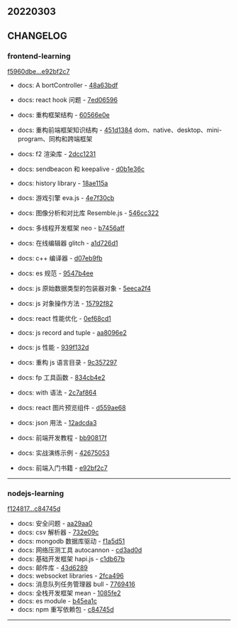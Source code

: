 ## 20220303

## CHANGELOG

### frontend-learning

[f5960dbe...e92bf2c7](https://github.com/zhbhun/frontend-learning/compare/f5960dbe...e92bf2c7)

* docs: A bortController - [48a63bdf](https://github.com/zhbhun/frontend-learning/commit/48a63bdf90abe7c374e34a0cf10e63648189023a)
* docs: react hook 问题 - [7ed06596](https://github.com/zhbhun/frontend-learning/commit/7ed065964390ec9af2f0be55e01b74afdc399951)
* docs: 重构框架结构 - [60566e0e](https://github.com/zhbhun/frontend-learning/commit/60566e0ef777aba1b7443469dab9e43c74ffa707)
* docs: 重构前端框架知识结构 - [451d1384](https://github.com/zhbhun/frontend-learning/commit/451d13843cd7888244b39ae91b4de38b20a9b763)
    dom、native、desktop、mini-program、同构和跨端框架
    

* docs: f2 渲染库 - [2dcc1231](https://github.com/zhbhun/frontend-learning/commit/2dcc12312df7de478cc3a7d216895db830dadf58)
* docs: sendbeacon 和 keepalive - [d0b1e36c](https://github.com/zhbhun/frontend-learning/commit/d0b1e36cbc8d55362d18bcab70d83f5cafaf7b59)
* docs: history library - [18ae115a](https://github.com/zhbhun/frontend-learning/commit/18ae115aab9edb78287c6f4d980d328a6572e63c)
* docs: 游戏引擎 eva.js - [4e7f30cb](https://github.com/zhbhun/frontend-learning/commit/4e7f30cba0949897f90ae0842427866848fa21d7)
* docs: 图像分析和对比库 Resemble.js - [546cc322](https://github.com/zhbhun/frontend-learning/commit/546cc32237ff1830273826bc9bb1ad1d297204ae)
* docs: 多线程开发框架 neo - [b7456aff](https://github.com/zhbhun/frontend-learning/commit/b7456aff05564529aa292a761e61e1e8ec2840c8)
* docs: 在线编辑器 glitch - [a1d726d1](https://github.com/zhbhun/frontend-learning/commit/a1d726d1cced0a9bfce6ecc320f95e096d61af5d)
* docs: c++ 编译器 - [d07eb9fb](https://github.com/zhbhun/frontend-learning/commit/d07eb9fbbcba1b44d4489f855904b69b62069872)
* docs: es 规范 - [9547b4ee](https://github.com/zhbhun/frontend-learning/commit/9547b4ee240deea0ecb76c2d4ca7a34873c33d0d)
* docs: js 原始数据类型的包装器对象 - [5eeca2f4](https://github.com/zhbhun/frontend-learning/commit/5eeca2f4fee7eacd8eac8ec61785efa8bb213623)
* docs: js 对象操作方法 - [15792f82](https://github.com/zhbhun/frontend-learning/commit/15792f8278805f17105081dca73a576cddb7b86c)
* docs: react 性能优化 - [0ef68cd1](https://github.com/zhbhun/frontend-learning/commit/0ef68cd115b5d53d26b64610a43acf68f9192622)
* docs: js record and tuple - [aa8096e2](https://github.com/zhbhun/frontend-learning/commit/aa8096e2d5d6781ceec794d69ef9f838ac79c7ff)
* docs: js 性能 - [939f132d](https://github.com/zhbhun/frontend-learning/commit/939f132d6dfa4a3849c5c0fb3da30a9265517378)
* docs: 重构 js 语言目录 - [9c357297](https://github.com/zhbhun/frontend-learning/commit/9c35729775f6acb1fd14b50b4d6e3fa0521597ef)
* docs: fp 工具函数 - [834cb4e2](https://github.com/zhbhun/frontend-learning/commit/834cb4e25059d0204f50e2f197ff8fd615f8ebae)
* docs: with 语法 - [2c7af864](https://github.com/zhbhun/frontend-learning/commit/2c7af864d7958b66a5692cb5dc9d6142d1148a99)
* docs: react 图片预览组件 - [d559ae68](https://github.com/zhbhun/frontend-learning/commit/d559ae683196170277b05d3c26e429106d099f8c)
* docs: json 用法 - [12adcda3](https://github.com/zhbhun/frontend-learning/commit/12adcda37f53429746a3227d0d0f0d699c7baba0)
* docs: 前端开发教程 - [bb90817f](https://github.com/zhbhun/frontend-learning/commit/bb90817f78a773398f19951f43e555eb10218ef6)
* docs: 实战演练示例 - [42675053](https://github.com/zhbhun/frontend-learning/commit/426750536593da5e40d1eebe0206163fc0ba5308)
* docs: 前端入门书籍 - [e92bf2c7](https://github.com/zhbhun/frontend-learning/commit/e92bf2c7cbb751b1135c52d8f032215eb69dba2d)

---

### nodejs-learning

[f124817...c84745d](https://github.com/zhbhun/nodejs-learning/compare/f124817...c84745d)

* docs: 安全问题 - [aa29aa0](https://github.com/zhbhun/nodejs-learning/commit/aa29aa0cfc757b519f06c9ef612498facb7ce7c3)
* docs: csv 解析器 - [732e09c](https://github.com/zhbhun/nodejs-learning/commit/732e09c9558e3e84589adb7ee7e1c867ce6647e9)
* docs: mongodb 数据库驱动 - [f1a5d51](https://github.com/zhbhun/nodejs-learning/commit/f1a5d51921194695790b16b254db126798f15a13)
* docs: 网络压测工具 autocannon - [cd3ad0d](https://github.com/zhbhun/nodejs-learning/commit/cd3ad0de80ffaff13ad5994825c813211ebf3489)
* docs: 基础开发框架 hapi.js - [c1db67b](https://github.com/zhbhun/nodejs-learning/commit/c1db67bc3c728bb8604f9218c7b30da0b00b0a34)
* docs: 邮件库 - [43d6289](https://github.com/zhbhun/nodejs-learning/commit/43d6289646ce0a6a6aa482315f2289fcafe862df)
* docs: websocket libraries - [2fca496](https://github.com/zhbhun/nodejs-learning/commit/2fca4963cc3e4ef6b48ad8036dd2da25c51d4617)
* docs: 消息队列任务管理器 bull - [7769416](https://github.com/zhbhun/nodejs-learning/commit/7769416d535245bc1591d13c43e97127b267e89d)
* docs: 全栈开发框架 mean - [1085fe2](https://github.com/zhbhun/nodejs-learning/commit/1085fe2a19d198e004b32fd42537be6022429819)
* docs: es module - [b45ea1c](https://github.com/zhbhun/nodejs-learning/commit/b45ea1c448e1c5d151a346d0c1c688f82f8e95e6)
* docs: npm 重写依赖包 - [c84745d](https://github.com/zhbhun/nodejs-learning/commit/c84745d02c427792524e88b84857e88ba848443b)

---

